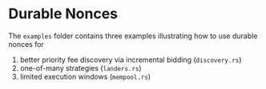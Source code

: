 # Durable Nonces

The `examples` folder contains three examples illustrating how to use durable nonces for

1) better priority fee discovery via incremental bidding (`discovery.rs`)
2) one-of-many strategies (`landers.rs`)
3) limited execution windows (`mempool.rs`)